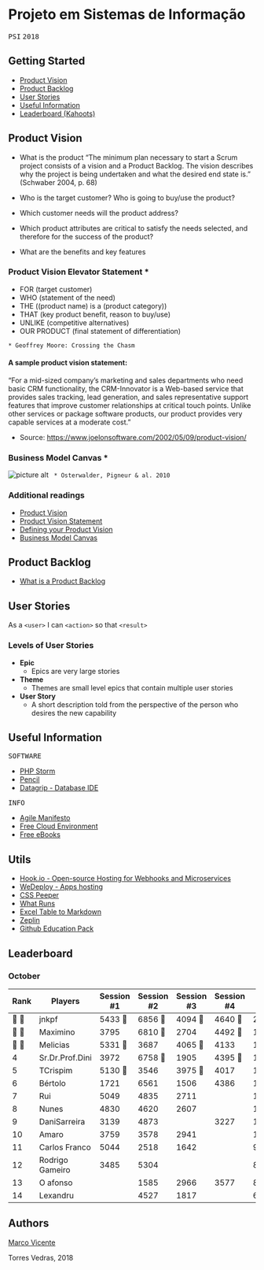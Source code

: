 # Projeto em Sistemas de Informação
<kbd>P</kbd><kbd>S</kbd><kbd>I</kbd>    <kbd>2</kbd><kbd>0</kbd><kbd>1</kbd><kbd>8</kbd>

## Getting Started ##
* [Product Vision](#product_vision)
* [Product Backlog](#product_backlog)
* [User Stories](#user_stories)
* [Useful Information](#useful_information)
* [Leaderboard (Kahoots)](#leaderboard)


<a name="product_vision"></a>
## Product Vision
* What is the product
 “The minimum plan necessary to start a Scrum project consists of a vision and a Product Backlog. The vision describes why the project is being undertaken and what the desired end state is.” (Schwaber 2004, p. 68)

* Who is the target customer? Who is going to buy/use the product? 
* Which customer needs will the product address?  
* Which product attributes are critical to satisfy the needs selected, and therefore for the success of the product?  
* What are the benefits and key features

### Product Vision Elevator Statement *
* FOR (target customer)
* WHO (statement of the need)
* THE ((product name) is a (product category))
* THAT (key product benefit, reason to buy/use)
* UNLIKE (competitive alternatives)
* OUR PRODUCT (final statement of differentiation)
 
`* Geoffrey Moore: Crossing the Chasm`

#### A sample product vision statement:

“For a mid-sized company’s marketing and sales departments who need basic CRM functionality, the CRM-Innovator is a Web-based service that provides sales tracking, lead generation, and sales representative support features that improve customer relationships at critical touch points. Unlike other services or package software products, our product provides very capable services at a moderate cost.”
* Source: https://www.joelonsoftware.com/2002/05/09/product-vision/

### Business Model Canvas *
![picture alt](https://upload.wikimedia.org/wikipedia/commons/thumb/1/10/Business_Model_Canvas.png/1200px-Business_Model_Canvas.png)
` * Osterwalder, Pigneur & al. 2010`

### Additional readings
* [Product Vision](https://www.scrumalliance.org/community/articles/2009/january/the-product-vision)
* [Product Vision Statement](https://platinumedge.com/blog/agile-artifacts-product-vision-statement)
* [Defining your Product Vision](http://www.dummies.com/careers/project-management/four-steps-to-defining-your-product-vision-with-agile-management/)
* [Business Model Canvas](https://strategyzer.com/canvas/business-model-canvas)

<a name="product_backlog"></a>
## Product Backlog
* [What is a Product Backlog](https://www.scrum.org/resources/what-is-a-product-backlog)

<a name="user_stories"></a>
## User Stories
As a `<user>` I can `<action>` so that `<result>`

### Levels of User Stories
* **Epic**
  * Epics are very large stories
* **Theme**
  * Themes are small level epics that contain multiple user stories
* **User Story**
  * A short description told from the perspective of the person who desires the new capability

<a name="useful_information"></a>
## Useful Information ##

<kbd>S</kbd><kbd>O</kbd><kbd>F</kbd><kbd>T</kbd><kbd>W</kbd><kbd>A</kbd><kbd>R</kbd><kbd>E</kbd>
- [PHP Storm](https://www.jetbrains.com/phpstorm/)
- [Pencil](https://pencil.evolus.vn/)
- [Datagrip - Database IDE](https://www.jetbrains.com/datagrip/)


<kbd>I</kbd><kbd>N</kbd><kbd>F</kbd><kbd>O</kbd>
- [Agile Manifesto](http://agilemanifesto.org/)
- [Free Cloud Environment](https://wedeploy.com)
- [Free eBooks](https://www.packtpub.com//packt/offers/free-learning/)

## Utils ##
- [Hook.io - Open-source Hosting for Webhooks and Microservices](https://hook.io)
- [WeDeploy - Apps hosting](https://wedeploy.com/)
- [CSS Peeper](https://chrome.google.com/webstore/detail/css-peeper/mbnbehikldjhnfehhnaidhjhoofhpehk)
- [What Runs](https://chrome.google.com/webstore/detail/whatruns/cmkdbmfndkfgebldhnkbfhlneefdaaip)
- [Excel Table to Markdown](https://www.tablesgenerator.com/markdown_tables)
- [Zeplin](https://app.zeplin.io)
- [Github Education Pack](https://education.github.com/pack)

<a name="leaderboard"></a>
## Leaderboard
### October

| Rank | Players         | Session #1 | Session #2 | Session #3 | Session #4 | Total |
|------|-----------------|------------|------------|------------|------------|-------|
| 🥇 🥐  | jnkpf           | 5433   🥇   | 6856   🥇   | 4094   🥇   | 4640   🥇   | 21023 |
| 🥈 🥐  | Maximino        | 3795       | 6810   🥈   | 2704       | 4492   🥈   | 17801 |
| 🥉 🥐  | Melicias        | 5331   🥈    | 3687       | 4065   🥈   | 4133       | 17216 |
| 4    | Sr.Dr.Prof.Dini | 3972       | 6758   🥉   | 1905       | 4395   🥉   | 17030 |
| 5    | TCrispim        | 5130   🥉   | 3546       | 3975   🥉   | 4017       | 16668 |
| 6    | Bértolo         | 1721       | 6561       | 1506       | 4386       | 14174 |
| 7    | Rui             | 5049       | 4835       | 2711       |            | 12595 |
| 8    | Nunes           | 4830       | 4620       | 2607       |            | 12057 |
| 9    | DaniSarreira    | 3139       | 4873       |            | 3227       | 11239 |
| 10   | Amaro           | 3759       | 3578       | 2941       |            | 10278 |
| 11   | Carlos Franco   | 5044       | 2518       | 1642       |            | 9204  |
| 12   | Rodrigo Gameiro | 3485       | 5304       |            |            | 8789  |
| 13   | O afonso        |            | 1585       | 2966       | 3577       | 8128  |
| 14   | Lexandru        |            | 4527       | 1817       |            | 6344  |


## Authors 
[Marco Vicente](https://scholar.google.com/citations?user=uKVB2XgAAAAJ&hl=en&oi=sra)

Torres Vedras, 2018
